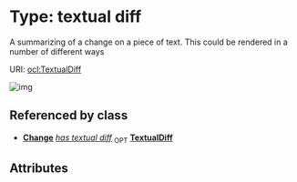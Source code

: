 
# Type: textual diff


A summarizing of a change on a piece of text. This could be rendered in a number of different ways

URI: [ocl:TextualDiff](http://w3id.org/oclTextualDiff)


![img](http://yuml.me/diagram/nofunky;dir:TB/class/[NodeRename]++-%20has%20textual%20diff%200..1>[TextualDiff],[SynonymReplacement]++-%20has%20textual%20diff%200..1>[TextualDiff],[TextDefinitionReplacement]++-%20has%20textual%20diff%200..1>[TextualDiff],[TextDefinitionReplacement],[SynonymReplacement],[NodeRename],[Change])

## Referenced by class

 *  **[Change](Change.md)** *[has textual diff](has_textual_diff.md)*  <sub>OPT</sub>  **[TextualDiff](TextualDiff.md)**

## Attributes

